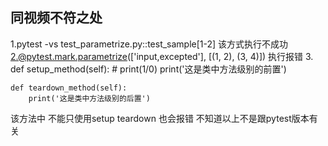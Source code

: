 ## 同视频不符之处
1.pytest -vs test_parametrize.py::test_sample[1-2]  该方式执行不成功
2.@pytest.mark.parametrize(['input,excepted'], [(1, 2), (3, 4)])  执行报错
3.    def setup_method(self):
        # print(1/0)
        print('这是类中方法级别的前置')

    def teardown_method(self):
        print('这是类中方法级别的后置')
该方法中 不能只使用setup teardown 也会报错
不知道以上不是跟pytest版本有关